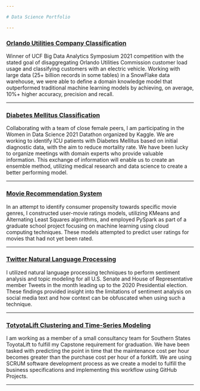 ```yaml
---

# Data Science Portfolio

---
```

### [Orlando Utilities Company Classification](https://drive.google.com/file/d/19DBBbFypyWNO0m0hYJFFmQubP0zeqS_C/view?usp=sharing)

Winner of UCF Big Data Analytics Symposium 2021 competition with the stated goal of disaggregating Orlando Utilities Commission customer load usage and classifying customers with an electric vehicle. Working with large data (25+ billion records in some tables) in a SnowFlake data warehouse, we were able to define a domain knowledge model that outperformed traditional machine learning models by achieving, on average, 10%+ higher accuracy, precision and recall.

---
### [Diabetes Mellitus Classification](https://www.kaggle.com/c/widsdatathon2021/overview)

Collaborating with a team of close female peers, I am participating in the Women in Data Science 2021 Datathon organized by Kaggle. We are working to identify ICU patients with Diabetes Mellitus based on initial diagnostic data, with the aim to reduce mortality rate. We have been lucky to organize meetings with domain experts who provide valuable information. This exchange of information will enable us to create an ensemble method, utilizing medical research and data science to create a better performing model.

---
### [Movie Recommendation System](https://github.com/rybojones/MSDA-Recommendation-System)

In an attempt to identify consumer propensity towards specific movie genres, I constructed user-movie ratings models, utilizing KMeans and Alternating Least Squares algorithms, and employed PySpark as part of a graduate school project focusing on machine learning using cloud computing techniques. These models attempted to predict user ratings for movies that had not yet been rated.

---
### [Twitter Natural Language Processing](https://public.tableau.com/profile/ryan.jones1301#!/)

I utilized natural language processing techniques to perform sentiment analysis and topic modeling for all U.S. Senate and House of Representative member Tweets in the month leading up to the 2020 Presidential election. These findings provided insight into the limitations of sentiment analysis on social media text and how context can be obfuscated when using such a technique.

---
### [TotyotaLift Clustering and Time-Series Modeling](projects/toyota)

I am working as a member of a small consultancy team for Southern States ToyotaLift to fulfill my Capstone requirement for graduation. We have been tasked with predicting the point in time that the maintenance cost per hour becomes greater than the purchase cost per hour of a forklift. We are using SCRUM software development process as we create a model to fulfill the business specifications and implementing this workflow using GitHub Projects.

---